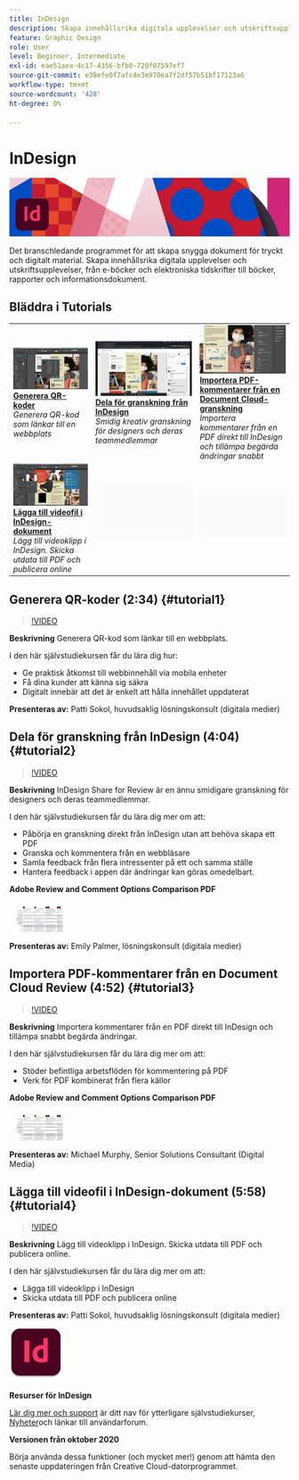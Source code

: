 ```yaml
---
title: InDesign
description: Skapa innehållsrika digitala upplevelser och utskriftsupplevelser, från e-böcker och elektroniska tidskrifter till böcker, rapporter och informationsdokument
feature: Graphic Design
role: User
level: Beginner, Intermediate
exl-id: eae51aea-4c17-4356-bfb0-720f87597ef7
source-git-commit: e39efe0f7afc4e3e970ea7f2df57b51bf17123a6
workflow-type: tm+mt
source-wordcount: '428'
ht-degree: 0%

---
```


# InDesign

![Bild för självstudiekurs](../assets/InDesign.jpg)

Det branschledande programmet för att skapa snygga dokument för tryckt och digitalt material. Skapa innehållsrika digitala upplevelser och utskriftsupplevelser, från e-böcker och elektroniska tidskrifter till böcker, rapporter och informationsdokument.

## Bläddra i Tutorials

<table style="table-layout:fixed">
<tr>
 <td>
    <a href="indesign.md#tutorial1">
        <img alt="Generera QR-koder" src="../assets/InDesign_qrCodes_sokol_thumbnail.jpg" />
    </a>
    <div>
    <a href="indesign.md#tutorial1"><strong>Generera QR-koder</strong></a>
    </div>
    <em>Generera QR-kod som länkar till en webbplats</em>
    <br>
  </td>
  <td>
   <a href="indesign.md#tutorial2">
      <img alt="Dela för granskning från InDesign" src="../assets/indesign_shareforreview_palmer_thumbnail.jpg" />
   </a>
    <div>
   <a href="indesign.md#tutorial2"><strong>Dela för granskning från InDesign</strong></a>
    </div>
    <em>Smidig kreativ granskning för designers och deras teammedlemmar</em>
    <br>
  </td>
  <td>
    <a href="indesign.md#tutorial3">
        <img alt="Importera PDF-kommentarer från en Document Cloud-granskning" src="../assets/indesign_pdfcomments_murphy_thumbnail.jpg" />
    </a>
    <div>
    <a href="indesign.md#tutorial3"><strong>Importera PDF-kommentarer från en Document Cloud-granskning</strong></a>
    </div>
    <em>Importera kommentarer från en PDF direkt till InDesign och tillämpa begärda ändringar snabbt</em>
    <br>
  </td>
</tr>
<tr>
<td>
   <a href="indesign.md#tutorial4">
      <img alt="Lägga till videofil i InDesign-dokument" src="../assets/indesign_video_sokol_thumbnail.jpg" />
   </a>
    <div>
   <a href="indesign.md#tutorial4"><strong>Lägga till videofil i InDesign-dokument</strong></a>
    </div>
    <em>Lägg till videoklipp i InDesign. Skicka utdata till PDF och publicera online</em>
    <br>
  </td>
 <td>
    <img alt="Avgränsare" src="../assets/Gray_thumbnail.png" />
    <div>
    <br>
 </td>
 <td>
    <img alt="Avgränsare" src="../assets/Gray_thumbnail.png" />
    <div>
    <br>
 </td>
</tr>
</table>

## Generera QR-koder (2:34) {#tutorial1}

>[!VIDEO](https://video.tv.adobe.com/v/326818?hidetitle=true)

**Beskrivning**
Generera QR-kod som länkar till en webbplats.

I den här självstudiekursen får du lära dig hur:
* Ge praktisk åtkomst till webbinnehåll via mobila enheter
* Få dina kunder att känna sig säkra
* Digitalt innebär att det är enkelt att hålla innehållet uppdaterat

**Presenteras av:**
Patti Sokol, huvudsaklig lösningskonsult (digitala medier)

## Dela för granskning från InDesign (4:04) {#tutorial2}

>[!VIDEO](https://video.tv.adobe.com/v/326824?hidetitle=true)

**Beskrivning**
InDesign Share for Review är en ännu smidigare granskning för designers och deras teammedlemmar.

I den här självstudiekursen får du lära dig mer om att:
* Påbörja en granskning direkt från InDesign utan att behöva skapa ett PDF
* Granska och kommentera från en webbläsare
* Samla feedback från flera intressenter på ett och samma ställe
* Hantera feedback i appen där ändringar kan göras omedelbart.

**Adobe Review and Comment Options Comparison PDF**

[![Jämförelsebild](../assets/ComparisonPDF_thumbnail_96.png)](../assets/Adobe_Review_and_Comment_Comparisons.pdf)

**Presenteras av:**
Emily Palmer, lösningskonsult (digitala medier)

## Importera PDF-kommentarer från en Document Cloud Review (4:52) {#tutorial3}

>[!VIDEO](https://video.tv.adobe.com/v/326959?hidetitle=true)

**Beskrivning**
Importera kommentarer från en PDF direkt till InDesign och tillämpa snabbt begärda ändringar.

I den här självstudiekursen får du lära dig mer om att:
* Stöder befintliga arbetsflöden för kommentering på PDF
* Verk för PDF kombinerat från flera källor

**Adobe Review and Comment Options Comparison PDF**

[![Jämförelsebild](../assets/ComparisonPDF_thumbnail_96.png)](../assets/Adobe_Review_and_Comment_Comparisons.pdf)

**Presenteras av:**
Michael Murphy, Senior Solutions Consultant (Digital Media)

## Lägga till videofil i InDesign-dokument (5:58) {#tutorial4}

>[!VIDEO](https://video.tv.adobe.com/v/326757?hidetitle=true)

**Beskrivning**
Lägg till videoklipp i InDesign. Skicka utdata till PDF och publicera online.

I den här självstudiekursen får du lära dig mer om att:
* Lägga till videoklipp i InDesign
* Skicka utdata till PDF och publicera online

**Presenteras av:**
Patti Sokol, huvudsaklig lösningskonsult (digitala medier)

![InDesignLogo](../assets/id_appicon_96.png)

**Resurser för InDesign**

[Lär dig mer och support](https://helpx.adobe.com/support/indesign.html) är ditt nav för ytterligare självstudiekurser, [Nyheter](https://helpx.adobe.com/indesign/user-guide.html/indesign/using/whats-new.ug.html)och länkar till användarforum.

**Versionen från oktober 2020**

Börja använda dessa funktioner (och mycket mer!) genom att hämta den senaste uppdateringen från Creative Cloud-datorprogrammet.
